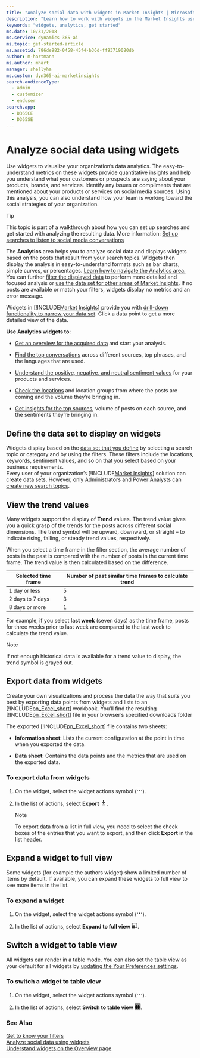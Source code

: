 ```yaml
---
title: "Analyze social data with widgets in Market Insights | Microsoft Docs"
description: "Learn how to work with widgets in the Market Insights user interface."
keywords: "widgets, analytics, get started"
ms.date: 10/31/2018
ms.service: dynamics-365-ai
ms.topic: get-started-article
ms.assetid: 786de982-0458-45f4-b36d-ff93719080db
author: m-hartmann
ms.author: mhart
manager: shellyha
ms.custom: dyn365-ai-marketinsights
search.audienceType: 
  - admin
  - customizer
  - enduser
search.app: 
  - D365CE
  - D365SE
---
```


# Analyze social data using widgets
Use widgets to visualize your organization’s data analytics. The easy-to-understand metrics on these widgets provide quantitative insights and help you understand what your customers or prospects are saying about your products, brands, and services. Identify any issues or compliments that are mentioned about your products or services on social media sources. Using this analysis, you can also understand how your team is working toward the social strategies of your organization.  
  
> [!TIP]
>  This topic is part of a walkthrough about how you can set up searches and get started with analyzing the resulting data. More information: [Set up searches to listen to social media conversations](set-up-searches.md)  
  
The **Analytics** area helps you to analyze social data and displays widgets based on the posts that result from your search topics. Widgets then display the analysis in easy-to-understand formats such as bar charts, simple curves, or percentages. 
[Learn how to navigate the Analytics area.](get-started.md#get-around-in-the-analytics-area)     
You can further [filter the displayed data](use-filters.md) to perform more detailed and focused analysis or [use the data set for other areas of Market Insights](more-options-with-data-set.md). If no posts are available or match your filters, widgets display no metrics and an error message.
  
Widgets in [!INCLUDE[Market Insights](../includes/pn-market-insights-short.md)] provide you with [drill-down functionality to narrow your data set](use-filters.md#drill-down-into-data-and-apply-filters-from-widgets). Click a data point to get a more detailed view of the data.  
  
**Use Analytics widgets to**:  

-   [Get an overview for the acquired data](analytics-overview.md) and start your analysis.

-   [Find the top conversations](analytics-conversations.md) across different sources, top phrases, and the languages that are used.
  
-   [Understand the positive, negative, and neutral sentiment values](analytics-sentiment.md) for your products and services.
  
-   [Check the locations](analytics-location.md) and location groups from where the posts are coming and the volume they’re bringing in.
  
-   [Get insights for the top sources](analytics-sources.md), volume of posts on each source, and the sentiments they’re bringing in.
  
## Define the data set to display on widgets

Widgets display based on the [data set that you define](use-filters.md) by selecting a search topic or category and by using the filters. These filters include the locations, keywords, sentiment values, and so on that you select based on your business requirements.     
Every user of your organization’s [!INCLUDE[Market Insights](../includes/pn-market-insights-short.md)] solution can create data sets. However, only Administrators and Power Analysts can [create new search topics](set-up-searches.md).

## View the trend values

 Many widgets support the display of **Trend** values. The trend value gives you a quick grasp of the trends for the posts across different social dimensions. The trend symbol will be upward, downward, or straight – to indicate rising, falling, or steady trend values, respectively.  
  
 When you select a time frame in the filter section, the average number of posts in the past is compared with the number of posts in the current time frame. The trend value is then calculated based on the difference.  
  
|Selected time frame|Number of past similar time frames to calculate trend|  
|-------------------------|-----------------------------------------------------------|  
|1 day or less|5|  
|2 days to 7 days|3|  
|8 days or more|1|  
  
 For example, if you select **last week** (seven days) as the time frame, posts for three weeks prior to last week are compared to the last week to calculate the trend value.  

> [!NOTE]
>  If not enough historical data is available for a trend value to display, the trend symbol is grayed out.  

## Export data from widgets

Create your own visualizations and process the data the way that suits you best by exporting data points from widgets and lists to an [!INCLUDE[pn_Excel_short](../includes/pn-excel-short.md)] workbook. You’ll find the resulting [!INCLUDE[pn_Excel_short](../includes/pn-excel-short.md)] file in your browser’s specified downloads folder 

The exported [!INCLUDE[pn_Excel_short](../includes/pn-excel-short.md)] file contains two sheets:  
  
- **Information sheet**: Lists the current configuration at the point in time when you exported the data.  
  
- **Data sheet**: Contains the data points and the metrics that are used on the exported data.  
  
### To export data from widgets

1. On the widget, select the widget actions symbol (![widget actions symbol](media/more-options-icon.png "Widget actions symbol")). 

2. In the list of actions, select **Export** ![download the data into excel](media/export-data-icon.png "Download the data into Excel").    
   > [!NOTE]
   > To export data from a list in full view, you need to select the check boxes of the entries that you want to export, and then click **Export** in the list header.  
  

## Expand a widget to full view

Some widgets (for example the authors widget) show a limited number of items by default. If available, you can expand these widgets to full view to see more items in the list. 

### To expand a widget

1. On the widget, select the widget actions symbol (![widget actions symbol](media/more-options-icon.png "Widget actions symbol")). 

2. In the list of actions, select **Expand to full view** ![expand to full view symbol](media/open-full-view-icon.png "Expand to full view symbol").

## Switch a widget to table view

All widgets can render in a table mode. You can also set the table view as your default for all widgets by [updating the Your Preferences settings](user-preferences.md).

### To switch a widget to table view

1. On the widget, select the widget actions symbol (![widget actions symbol](media/more-options-icon.png "Widget actions symbol")). 

2. In the list of actions, select **Switch to table view** ![table view symbol](media/table-view-icon.jpg "Table view symbol").


### See Also  
[Get to know your filters](use-filters.md)    
[Analyze social data using widgets](analyze-social-data-using-widgets.md)   
[Understand widgets on the Overview page](analytics-overview.md)
